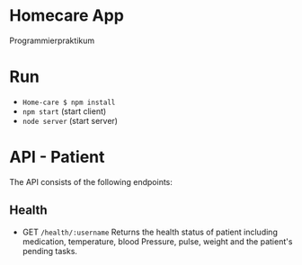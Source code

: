 # Homecare App

Programmierpraktikum

# Run

- `Home-care $ npm install`
- `npm start` (start client)
- `node server` (start server)

# API - Patient

The API consists of the following endpoints:

## Health

- GET `/health/:username`
Returns the health status of patient including medication, temperature, blood Pressure, pulse, weight and the patient's pending tasks.

